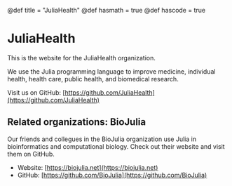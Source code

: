 @def title = "JuliaHealth"
@def hasmath = true
@def hascode = true
<!-- Note: by default hasmath == true and hascode == false. You can change this in
the config file by setting hasmath = false for instance and just setting it to true
where appropriate -->

# JuliaHealth

This is the website for the JuliaHealth organization.

We use the Julia programming language to improve medicine, individual health, health care, public health, and biomedical research.

Visit us on GitHub: [https://github.com/JuliaHealth](https://github.com/JuliaHealth)

## Related organizations: BioJulia

Our friends and collegues in the BioJulia organization use Julia in bioinformatics and computational biology. Check out their website and visit them on GitHub.
- Website: [https://biojulia.net](https://biojulia.net)
- GitHub: [https://github.com/BioJulia](https://github.com/BioJulia)
